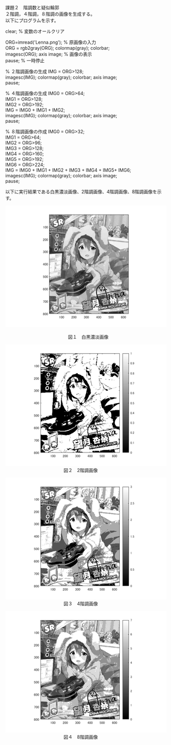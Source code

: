 課題２　階調数と疑似輪郭<br>
２階調，４階調，８階調の画像を生成する。<br>
以下にプログラムを示す。<br>

clear; % 変数のオールクリア

ORG=imread('Lenna.png'); % 原画像の入力<br>
ORG = rgb2gray(ORG); colormap(gray); colorbar;<br>
imagesc(ORG); axis image; % 画像の表示<br>
pause; % 一時停止<br>

% ２階調画像の生成
IMG = ORG>128;<br>
imagesc(IMG); colormap(gray); colorbar;  axis image;<br>
pause;<br>

% ４階調画像の生成
IMG0 = ORG>64;<br>
IMG1 = ORG>128;<br>
IMG2 = ORG>192;<br>
IMG = IMG0 + IMG1 + IMG2;<br>
imagesc(IMG); colormap(gray); colorbar;  axis image;<br>
pause;<br>

% ８階調画像の作成
IMG0 = ORG>32;<br>
IMG1 = ORG>64;<br>
IMG2 = ORG>96;<br>
IMG3 = ORG>128;<br>
IMG4 = ORG>160;<br>
IMG5 = ORG>192;<br>
IMG6 = ORG>224;<br>
IMG = IMG0 + IMG1 + IMG2 + IMG3 + IMG4 + IMG5+ IMG6;<br>
imagesc(IMG); colormap(gray); colorbar;  axis image;<br>
pause;<br>

以下に実行結果である白黒濃淡画像、2階調画像、4階調画像、8階調画像を示す。

![原画像](https://github.com/Tomoyuki-Soma/lecture_image_processing/blob/master/kadai2/Image0.png)<br>  
　　　　　　　　　　　　　　図１　白黒濃淡画像<br>

![原画像](https://github.com/Tomoyuki-Soma/lecture_image_processing/blob/master/kadai2/Image2.png)<br>
　　　　　　　　　　　　　図２　2階調画像<br>

![原画像](https://github.com/Tomoyuki-Soma/lecture_image_processing/blob/master/kadai2/Image4.png)<br>
　　　　　　　　　　　　　図３　4階調画像<br>

![原画像](https://github.com/Tomoyuki-Soma/lecture_image_processing/blob/master/kadai2/Image8.png)<br>
　　　　　　　　　　　　　図４　8階調画像<br>
